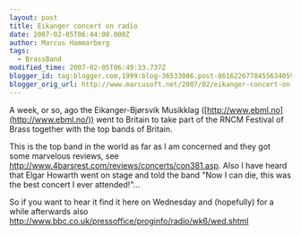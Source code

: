 ```yaml
---
layout: post
title: Eikanger concert on radio
date: 2007-02-05T06:44:00.000Z
author: Marcus Hammarberg
tags:
  - BrassBand
modified_time: 2007-02-05T06:49:33.737Z
blogger_id: tag:blogger.com,1999:blog-36533086.post-8616226778455634059
blogger_orig_url: http://www.marcusoft.net/2007/02/eikanger-concert-on-radio.html
---
```


A
week, or so, ago the Eikanger-Bjørsvik Musikklag
([http://www.ebml.no](http://www.ebml.no/)) went to Britain to take part
of the RNCM Festival of Brass together with the top bands of Britain.

This is the top band in the world as far as I am concerned and they got
some marvelous reviews, see
<http://www.4barsrest.com/reviews/concerts/con381.asp>. Also I have
heard that Elgar Howarth went on stage and told the band "Now I can die,
this was the best concert I ever attended!"...

So if you want to hear it find it here on Wednesday and (hopefully) for
a while afterwards also
<http://www.bbc.co.uk/pressoffice/proginfo/radio/wk6/wed.shtml>
